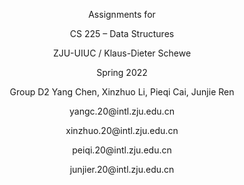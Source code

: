 <p align="center">
Assignments for
</p>
<p align="center">
CS 225 – Data Structures
</p>
<p align="center">
ZJU-UIUC / Klaus-Dieter Schewe
<p align="center">
Spring 2022   
    <p align="center">
Group D2 Yang Chen, Xinzhuo Li, Pieqi Cai, Junjie Ren 
<p align="center">
yangc.20@intl.zju.edu.cn
<p align="center">
xinzhuo.20@intl.zju.edu.cn
<p align="center">
peiqi.20@intl.zju.edu.cn
<p align="center">
junjier.20@intl.zju.edu.cn
